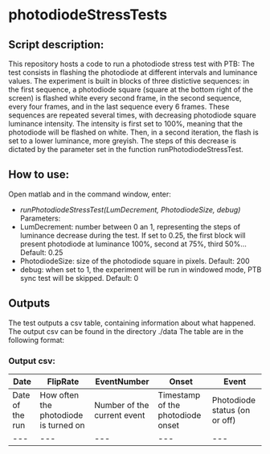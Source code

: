 # photodiodeStressTests

## Script description:
 This repository hosts a code to run a photodiode stress test with PTB:
 The test consists in flashing the photodiode at different intervals and luminance values. 
 The experiment is built in blocks of three distictive sequences: in the first sequence, a 
 photodiode square (square at the bottom right of the screen) is flashed white every second 
 frame, in the second sequence, every four frames, and in the last sequence every 6 frames. 
 These sequences are repeated several times, with decreasing photodiode square luminance 
 intensity. The intensity is first set to 100%, meaning that the photodiode will be flashed
 on white. Then, in a second iteration, the flash is set to a lower luminance, more greyish.
 The steps of this decrease is dictated by the parameter set in the function 
 runPhotodiodeStressTest.
 
## How to use:
 Open matlab and in the command window, enter:
 - *runPhotodiodeStressTest(LumDecrement, PhotodiodeSize, debug)*
 Parameters:
 - LumDecrement: number between 0 an 1, representing the steps of luminance decrease during
 the test. If set to 0.25, the first block will present photodiode at luminance 100%, second
 at 75%, third 50%... Default: 0.25
 - PhotodiodeSize: size of the photodiode square in pixels. Default: 200
 - debug: when set to 1, the experiment will be run in windowed mode, PTB sync test will be 
 skipped. Default: 0
 
## Outputs
The test outputs a csv table, containing information about what happened. The output csv can
be found in the directory ./data
The table are in the following format:

### Output csv:
|Date | FlipRate | EventNumber | Onset | Event|
| --- | --- | --- | --- | --- |
|Date of the run | How often the photodiode is turned on | Number of the current event | Timestamp of the photodiode onset | Photodiode status (on or off)|
| --- | --- | --- | --- | --- |

